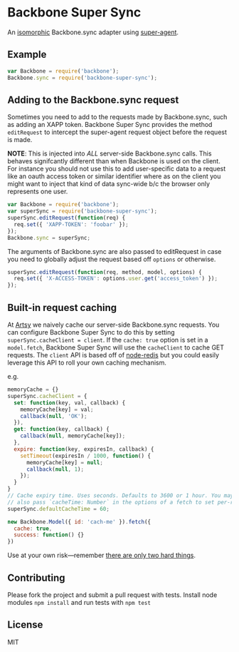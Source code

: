 # Backbone Super Sync

An [isomorphic](http://nerds.airbnb.com/isomorphic-javascript-future-web-apps/) Backbone.sync adapter using [super-agent](https://github.com/visionmedia/superagent).

## Example

````javascript
var Backbone = require('backbone');
Backbone.sync = require('backbone-super-sync');
````

## Adding to the Backbone.sync request

Sometimes you need to add to the requests made by Backbone.sync, such as adding an XAPP token. Backbone Super Sync provides the method `editRequest` to intercept the super-agent request object before the request is made.

**NOTE**: This is injected into _ALL_ server-side Backbone.sync calls. This behaves signifcantly different than when Backbone is used on the client. For instance you should not use this to add user-specific data to a request like an oauth access token or similar identifier where as on the client you might want to inject that kind of data sync-wide b/c the browser only represents one user.

````javascript
var Backbone = require('backbone');
var superSync = require('backbone-super-sync');
superSync.editRequest(function(req) {
  req.set({ 'XAPP-TOKEN': 'foobar' });
});
Backbone.sync = superSync;
````

The arguments of Backbone.sync are also passed to editRequest in case you need to globally adjust the request based off `options` or otherwise.

````javascript
superSync.editRequest(function(req, method, model, options) {
  req.set({ 'X-ACCESS-TOKEN': options.user.get('access_token') });
});
````

## Built-in request caching

At [Artsy](http://artsy.net) we naively cache our server-side Backbone.sync requests. You can configure Backbone Super Sync to do this by setting `superSync.cacheClient = client`. If the `cache: true` option is set in a `model.fetch`, Backbone Super Sync will use the `cacheClient` to cache GET requests. The `client` API is based off of [node-redis](https://github.com/mranney/node_redis) but you could easily leverage this API to roll your own caching mechanism.

e.g.

````javascript
memoryCache = {}
superSync.cacheClient = {
  set: function(key, val, callback) {
    memoryCache[key] = val;
    callback(null, 'OK');
  }),
  get: function(key, callback) {
    callback(null, memoryCache[key]);
  },
  expire: function(key, expiresIn, callback) {
    setTimeout(expiresIn / 1000, function() {
      memoryCache[key] = null;
      callback(null, 1);
    });
  }
}
// Cache expiry time. Uses seconds. Defaults to 3600 or 1 hour. You may
// also pass `cacheTime: Number` in the options of a fetch to set per-request.
superSync.defaultCacheTime = 60;

new Backbone.Model({ id: 'cach-me' }).fetch({
  cache: true,
  success: function() {}
})
````

Use at your own risk—remember [there are only two hard things](http://martinfowler.com/bliki/TwoHardThings.html).

## Contributing

Please fork the project and submit a pull request with tests. Install node modules `npm install` and run tests with `npm test`

## License

MIT
